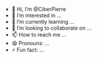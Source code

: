 - 👋 Hi, I’m @CiberPierre
- 👀 I’m interested in ...
- 🌱 I’m currently learning ...
- 💞️ I’m looking to collaborate on ...
- 📫 How to reach me ...
- 😄 Pronouns: ...
- ⚡ Fun fact: ...

<!---
CiberPierre/CiberPierre is a ✨ special ✨ repository because its `README.md` (this file) appears on your GitHub profile.
You can click the Preview link to take a look at your changes.
--->
